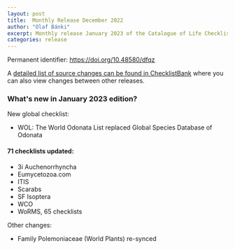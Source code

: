 ```yaml
---
layout: post
title:  Monthly Release December 2022
author: "Olaf Bánki"
excerpt: Monthly release January 2023 of the Catalogue of Life Checklist
categories: release
---
```


Permanent identifier: https://doi.org/10.48580/dfqz

A [detailed list of source changes can be found in ChecklistBank](https://www.checklistbank.org/dataset/9859/sourcemetrics?hideUnchanged=true&releaseKey=9854) where you can also view changes between other releases.

### What's new in January 2023 edition?

New global checklist:
 - WOL: The World Odonata List replaced Global Species Database of Odonata

#### 71 checklists updated:

 - 3i Auchenorrhyncha
 - Eumycetozoa.com
 - ITIS
 - Scarabs
 - SF Isoptera
 - WCO
 - WoRMS, 65 checklists

Other changes:
 - Family Polemoniaceae (World Plants) re-synced
